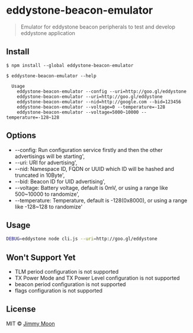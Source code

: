# eddystone-beacon-emulator

> Emulator for eddystone beacon peripherals to test and develop eddystone application

## Install

```
$ npm install --global eddystone-beacon-emulator
```

```
$ eddystone-beacon-emulator --help

  Usage
    eddystone-beacon-emulator --config --uri=http://goo.gl/eddystone
    eddystone-beacon-emulator --uri=http://goo.gl/eddystone
  	eddystone-beacon-emulator --nid=http://google.com --bid=123456
  	eddystone-beacon-emulator --voltage=0 --temperature=-128
  	eddystone-beacon-emulator --voltage=5000~10000 --temperature=-128~128
```

## Options

-  --config: Run configuration service firstly and then the other advertisings will be starting',
-  --uri: URI for advertising',
-  --nid: Namespace ID, FQDN or UUID which ID will be hashed and truncated in 10Byte',
-  --bid: Beacon ID for UID advertising',
-  --voltage: Battery voltage, default is 0mV, or using a range like 500~10000 to randomize',
-  --temperature: Temperature, default is -128(0x8000), or using a range like -128~128 to randomize'

## Usage

```sh
DEBUG=eddystone node cli.js --uri=http://goo.gl/eddystone
```

## Won't Support Yet

- TLM period configuration is not supported
- TX Power Mode and TX Power Level configuration is not supported
- beacon period configuration is not supported
- flags configuration is not supported

## License

MIT © [Jimmy Moon](http://ragingwind.me)
